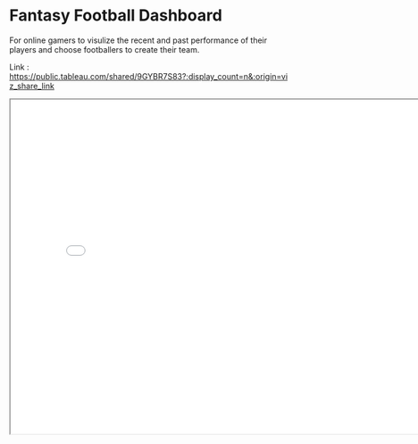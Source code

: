 # Fantasy Football Dashboard
For online gamers to visulize the recent and past performance of their players and choose footballers to create their team.

Link : https://public.tableau.com/shared/9GYBR7S83?:display_count=n&:origin=viz_share_link


<iframe src="[https://public.tableau.com/views/YourDashboardURL](https://public.tableau.com/views/Player_dashboard_16910854041950/Dashboard1?:language=en-US&publish=yes&:display_count=n&:origin=viz_share_link)https://public.tableau.com/views/Player_dashboard_16910854041950/Dashboard1?:language=en-US&publish=yes&:display_count=n&:origin=viz_share_link" width="800" height="600"></iframe>


```
```
